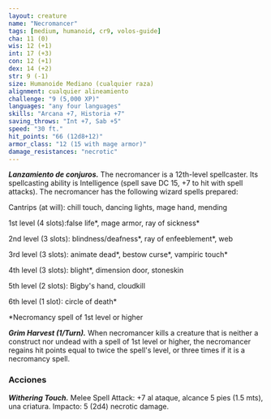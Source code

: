 ```yaml
---
layout: creature
name: "Necromancer"
tags: [medium, humanoid, cr9, volos-guide]
cha: 11 (0)
wis: 12 (+1)
int: 17 (+3)
con: 12 (+1)
dex: 14 (+2)
str: 9 (-1)
size: Humanoide Mediano (cualquier raza)
alignment: cualquier alineamiento
challenge: "9 (5,000 XP)"
languages: "any four languages"
skills: "Arcana +7, Historia +7"
saving_throws: "Int +7, Sab +5"
speed: "30 ft."
hit_points: "66 (12d8+12)"
armor_class: "12 (15 with mage armor)"
damage_resistances: "necrotic"
---
```


***Lanzamiento de conjuros.*** The necromancer is a 12th-level spellcaster. Its spellcasting ability is Intelligence (spell save DC 15, +7 to hit with spell attacks). The necromancer has the following wizard spells prepared:

Cantrips (at will): chill touch, dancing lights, mage hand, mending

1st level (4 slots):false life*, mage armor, ray of sickness*

2nd level (3 slots): blindness/deafness*, ray of enfeeblement*, web

3rd level (3 slots): animate dead*, bestow curse*, vampiric touch*

4th level (3 slots): blight*, dimension door, stoneskin

5th level (2 slots): Bigby's hand, cloudkill

6th level (1 slot): circle of death*

*Necromancy spell of 1st level or higher

***Grim Harvest (1/Turn).*** When necromancer kills a creature that is neither a construct nor undead with a spell of 1st level or higher, the necromancer regains hit points equal to twice the spell's level, or three times if it is a necromancy spell.

### Acciones

***Withering Touch.*** Melee Spell Attack: +7 al ataque, alcance 5 pies (1.5 mts), una criatura. Impacto: 5 (2d4) necrotic damage.